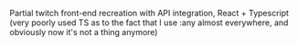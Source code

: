 Partial twitch front-end recreation with API integration, React + Typescript (very poorly used TS as to the fact that I use :any almost everywhere, and obviously now it's not a thing anymore) 
